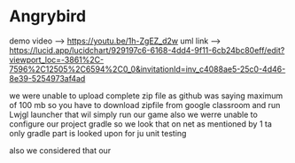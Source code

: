 # Angrybird
demo video --> https://youtu.be/1h-ZgEZ_d2w
uml link --> https://lucid.app/lucidchart/929197c6-6168-4dd4-9f11-6cb24bc80eff/edit?viewport_loc=-3861%2C-7596%2C12505%2C6594%2C0_0&invitationId=inv_c4088ae5-25c0-4d46-8e39-5254973af4ad


we were unable to upload complete zip file as github was saying maximum of 100 mb so you have to download zipfile from google classroom 
and run Lwjgl launcher that wil simply run our game 
also we werre unable to configure our project gradle so we look that on net as mentioned by 1 ta only gradle part is looked upon for ju unit testing 

also we considered that our 
